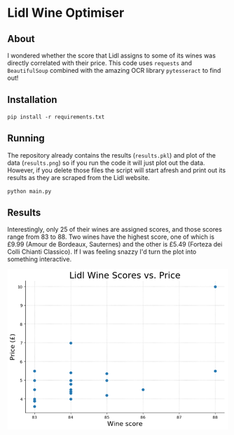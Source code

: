 # Lidl Wine Optimiser

## About

I wondered whether the score that Lidl assigns to some of its wines was directly correlated with their price. This code uses `requests` and `BeautifulSoup` combined with the amazing OCR library `pytesseract` to find out!

## Installation

```
pip install -r requirements.txt
```

## Running
The repository already contains the results (`results.pkl`) and plot of the data (`results.png`) so if you run the code it will just plot out the data. However, if you delete those files the script will start afresh and print out its results as they are scraped from the Lidl website.

```
python main.py
```

## Results
Interestingly, only 25 of their wines are assigned scores, and those scores range from 83 to 88. Two wines have the highest score, one of which is £9.99 (Amour de Bordeaux, Sauternes) and the other is £5.49 (Forteza dei Colli Chianti Classico). If I was feeling snazzy I'd turn the plot into something interactive.

![Results](results.png?raw=true "Results")

